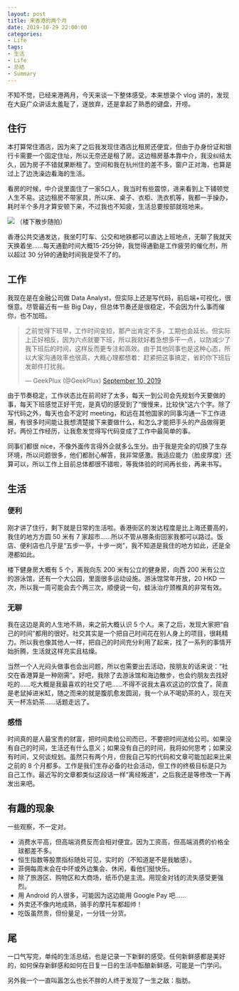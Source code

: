 ```yaml
---
layout: post
title: 来香港的两个月
date: 2019-10-29 22:00:00
categories:
- Life
tags:
- 生活
- Life
- 总结
- Summary
---
```



不知不觉，已经来港两月，今天来谈一下整体感受。本来想录个 vlog 讲的，发现在大庭广众讲话太羞耻了，遂放弃，还是拿起了熟悉的键盘，开唠。

## 住行
本打算常住酒店，因为来了之后我发现住酒店比租房还便宜，但由于办身份证和银行卡需要一个固定住址，所以无奈还是租了房。这边租房基本靠中介，我没纠结太久，因为房子不错就果断租了。空间和我在杭州住的差不多，窗户正对海，也算是过上了边洗澡边看海的生活。

看房的时候，中介说里面住了一家5口人，我当时有些震惊，进来看到上下铺顿觉人生不易。这边租房不带家具，所以床、桌子、衣柜、洗衣机等，我都一手操办，耗时半个多月才算安顿下来，不过我也不知疲，生活总要按部就班地来。

![](https://geekpluxblog.oss-cn-hongkong.aliyuncs.com/walk-around.jpg?x-oss-process=style/zip)
（楼下散步随拍）

香港公共交通发达，我坐叮叮车、公交和地铁都可以直达上班地点，无聊了我就天天换着坐……每天通勤时间大概15-25分钟，我觉得通勤是工作疲劳的催化剂，所以超过 30 分钟的通勤时间我是受不了的。

## 工作
我现在是在金融公司做 Data Analyst，但实际上还是写代码，前后端+可视化，很惬意。尽管最近有一些 Big Day，但总体节奏还是很稳定，不会因为什么事而催你，也不加班。

<blockquote class="twitter-tweet"><p lang="zh" dir="ltr">之前觉得下班早，工作时间变短，那产出肯定不多，工期也会延长。但实际上正好相反，因为六点就要下班，所以我就好着急想多干一点，以防减少了我下班后的时间，这样反而更专注和高效。由于其他同事也是这种心态，所以大家沟通效率也很高，大概心理都想着：赶紧把这事搞定，省的你下班后发邮件打扰我。</p>&mdash; GeekPlux (@GeekPlux) <a href="https://twitter.com/GeekPlux/status/1171445176650194947?ref_src=twsrc%5Etfw">September 10, 2019</a></blockquote>
<component is="script" async src="//platform.twitter.com/widgets.js" charset="utf-8"></component>

由于节奏稳定，工作状态比在前司好了太多，每天一到公司会先规划今天要做的事，每天下班感觉正好干完，是真切的感受到了“慢慢来，比较快”这六个字。除了写代码之外，每天也会不定时 meeting，和远在其他国家的同事沟通一下工作进展，有很多时间能让我想清楚接下来要做什么，和怎么才能把手头的产品做得更好。两份工作经历，让我愈发觉得写代码变成了工作中最简单的事。

同事们都很 nice，不像外面传言得外企就多么生分。由于我是完全的切换了生存环境，所以问题很多，他们都耐心解答，我非常感激。我适应能力（脸皮厚度）还算可以，所以工作上目前总体都很不错啦，等我体验的时间再长些，再来书写。

## 生活
### 便利

刚才讲了住行，剩下就是日常的生活啦。香港街区的发达程度是比上海还要高的，我住的地方方圆 50 米有 7 家超市……所以不管从哪条街回家我都可以路过。饭店、便利店也几乎是“五步一亭，十步一岗”，我不知道是我住的地方如此，还是全港都如此。

楼下健身房大概有 5 个，离我向东 200 米有公立的健身房，向西 200 米有公立的游泳馆，还有一个大公园，里面很多运动设施。游泳馆常年开放，20 HKD 一次，所以我一周可能会去个两三次，顺便说一句，蛙泳治疗颈椎真的非常有效。

### 无聊

我在这边是真的人生地不熟，来之前大概认识 5 个人。来了之后，发现大家把“自己的时间”都用的很好。社交其实是一个把自己时间花在别人身上的项目，很耗精力。所以我也像其他人一样，把自己的时间充分利用了起来，找了一系列的事情开始折腾，生活就这样充实且枯燥。

当然一个人光闷头做事也会出问题，所以也需要出去活动，按朋友的话来说：“社交在香港算是一种刚需”。好吧，我除了去游泳馆和海边散步，也会约朋友去找好吃的……吃大概是我最喜欢的社交了吧……不得不说我太喜欢这边的饮食了，简直是老鼠掉进米缸，随之而来的就是腹肌愈发圆润，我一个从不喝奶茶的人，现在天天一杯冻奶茶……话题走远了。

### 感悟

时间真的是人最宝贵的财富，把时间卖给公司而已，不要把时间送给公司。如果没有自己的时间，生活还有什么意义；如果没有自己的时间，我将如何思考；如果没有时间，又何谈规划。虽然只有两个月，但我自己写的代码和文章可能加起来比来之前的 8 个月都多。工作是我们生存必备的社会活动，但工作的终极目标是只为自己工作。最近写的文章都类似这段话一样“离经叛道”，之后我还是等修改一下再发出来吧。

## 有趣的现象
一些观察，不一定对。

- 消费水平高，但高端消费反而会相对便宜。因为工资高，但高端消费的价格全球都差不多。
- 恒生指数等股票指标随处可见，实时的（不知道是不是我敏感）。
- 菲佣每周末会在中环或外边集会、休闲，看他们挺快乐。
- 除了旅游区、购物区和大商场，纸币仍是主流。用现金对钱的流失感受更强烈。
- 用 Android 的人很多，可能因为这边能用 Google Pay 吧……
- 外卖还不像内地成熟，骑手的摩托车都超帅！
- 吃饭虽然贵，但份量足，一分钱一分货。

## 尾
一口气写完，单纯的生活总结，也是记录一下新鲜的感受。任何新鲜感都是美好的，如何保存新鲜感和如何在日复一日的生活中酝酿新鲜感，可能是一门学问。

另外我一个一直叫嚣怎么也长不胖的人终于发现了一生之敌：脂肪。